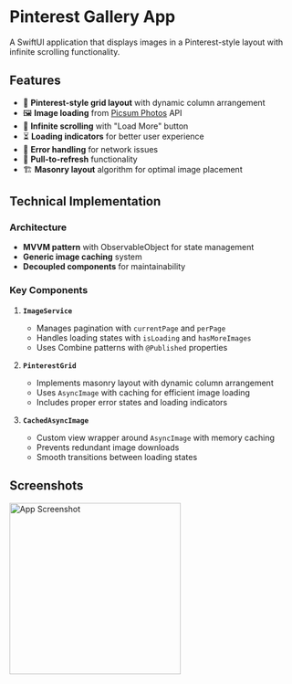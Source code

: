 # Pinterest Gallery App

A SwiftUI application that displays images in a Pinterest-style layout with infinite scrolling functionality.

## Features

- 📌 **Pinterest-style grid layout** with dynamic column arrangement
- 🖼️ **Image loading** from [Picsum Photos](https://picsum.photos/) API
- 🔄 **Infinite scrolling** with "Load More" button
- ⏳ **Loading indicators** for better user experience
- 🚦 **Error handling** for network issues
- 🔄 **Pull-to-refresh** functionality
- 🏗️ **Masonry layout** algorithm for optimal image placement

## Technical Implementation

### Architecture

- **MVVM pattern** with ObservableObject for state management
- **Generic image caching** system
- **Decoupled components** for maintainability

### Key Components

1. **`ImageService`**
   - Manages pagination with `currentPage` and `perPage`
   - Handles loading states with `isLoading` and `hasMoreImages`
   - Uses Combine patterns with `@Published` properties

2. **`PinterestGrid`**
   - Implements masonry layout with dynamic column arrangement
   - Uses `AsyncImage` with caching for efficient image loading
   - Includes proper error states and loading indicators

3. **`CachedAsyncImage`**
   - Custom view wrapper around `AsyncImage` with memory caching
   - Prevents redundant image downloads
   - Smooth transitions between loading states


## Screenshots

<img src="![Simulator Screenshot - iPhone 16 Pro - 2025-04-03 at 20 12 04](https://github.com/user-attachments/assets/ad59e87e-b8be-495e-80ea-d4bc5f32231b
" width="300" alt="App Screenshot">

